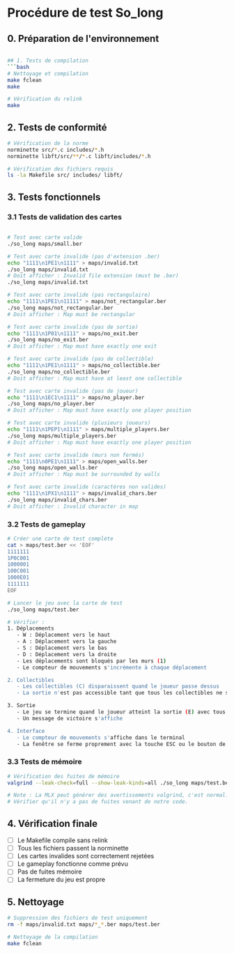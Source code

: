 # Procédure de test So_long

## 0. Préparation de l'environnement
```bash

## 1. Tests de compilation
```bash
# Nettoyage et compilation
make fclean
make

# Vérification du relink
make
```

## 2. Tests de conformité
```bash
# Vérification de la norme
norminette src/*.c includes/*.h
norminette libft/src/**/*.c libft/includes/*.h

# Vérification des fichiers requis
ls -la Makefile src/ includes/ libft/
```

## 3. Tests fonctionnels

### 3.1 Tests de validation des cartes
```bash

# Test avec carte valide
./so_long maps/small.ber

# Test avec carte invalide (pas d'extension .ber)
echo "1111\n1PE1\n1111" > maps/invalid.txt
./so_long maps/invalid.txt
# Doit afficher : Invalid file extension (must be .ber)
./so_long maps/invalid.txt

# Test avec carte invalide (pas rectangulaire)
echo "1111\n1PE1\n11111" > maps/not_rectangular.ber
./so_long maps/not_rectangular.ber
# Doit afficher : Map must be rectangular

# Test avec carte invalide (pas de sortie)
echo "1111\n1P01\n1111" > maps/no_exit.ber
./so_long maps/no_exit.ber
# Doit afficher : Map must have exactly one exit

# Test avec carte invalide (pas de collectible)
echo "1111\n1PE1\n1111" > maps/no_collectible.ber
./so_long maps/no_collectible.ber
# Doit afficher : Map must have at least one collectible

# Test avec carte invalide (pas de joueur)
echo "1111\n1EC1\n1111" > maps/no_player.ber
./so_long maps/no_player.ber
# Doit afficher : Map must have exactly one player position

# Test avec carte invalide (plusieurs joueurs)
echo "1111\n1PEP1\n1111" > maps/multiple_players.ber
./so_long maps/multiple_players.ber
# Doit afficher : Map must have exactly one player position

# Test avec carte invalide (murs non fermés)
echo "1111\n0PE1\n1111" > maps/open_walls.ber
./so_long maps/open_walls.ber
# Doit afficher : Map must be surrounded by walls

# Test avec carte invalide (caractères non valides)
echo "1111\n1PX1\n1111" > maps/invalid_chars.ber
./so_long maps/invalid_chars.ber
# Doit afficher : Invalid character in map
```

### 3.2 Tests de gameplay
```bash
# Créer une carte de test complète
cat > maps/test.ber << 'EOF'
1111111
1P0C001
1000001
100C001
1000E01
1111111
EOF

# Lancer le jeu avec la carte de test
./so_long maps/test.ber

# Vérifier :
1. Déplacements
   - W : Déplacement vers le haut
   - A : Déplacement vers la gauche
   - S : Déplacement vers le bas
   - D : Déplacement vers la droite
   - Les déplacements sont bloqués par les murs (1)
   - Le compteur de mouvements s'incrémente à chaque déplacement

2. Collectibles
   - Les collectibles (C) disparaissent quand le joueur passe dessus
   - La sortie n'est pas accessible tant que tous les collectibles ne sont pas ramassés

3. Sortie
   - Le jeu se termine quand le joueur atteint la sortie (E) avec tous les collectibles
   - Un message de victoire s'affiche

4. Interface
   - Le compteur de mouvements s'affiche dans le terminal
   - La fenêtre se ferme proprement avec la touche ESC ou le bouton de fermeture
```

### 3.3 Tests de mémoire
```bash
# Vérification des fuites de mémoire
valgrind --leak-check=full --show-leak-kinds=all ./so_long maps/test.ber

# Note : La MLX peut générer des avertissements valgrind, c'est normal.
# Vérifier qu'il n'y a pas de fuites venant de notre code.
```

## 4. Vérification finale
- [ ] Le Makefile compile sans relink
- [ ] Tous les fichiers passent la norminette
- [ ] Les cartes invalides sont correctement rejetées
- [ ] Le gameplay fonctionne comme prévu
- [ ] Pas de fuites mémoire
- [ ] La fermeture du jeu est propre

## 5. Nettoyage
```bash
# Suppression des fichiers de test uniquement
rm -f maps/invalid.txt maps/*_*.ber maps/test.ber

# Nettoyage de la compilation
make fclean
```
